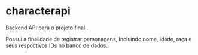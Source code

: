 # characterapi
Backend API para o projeto final..

Possui a finalidade de registrar personagens, Incluindo nome, idade, raça e seus respoctivos IDs no banco de dados.

